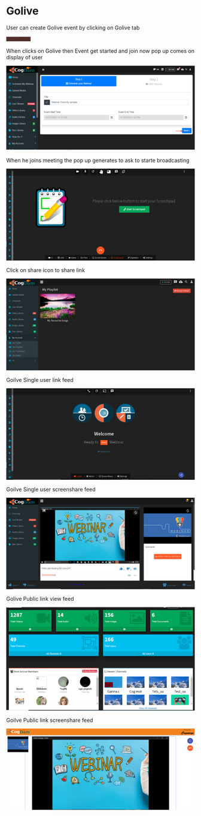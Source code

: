 # Golive

User can create Golive event by clicking on Golive tab 

![](.gitbook/assets/image%20%2857%29.png)

When clicks on Golive then Event get started and join now pop up comes on display of user

![](.gitbook/assets/image%20%28284%29.png)

When he joins meeting the pop up generates to ask to starte broadcasting 

![](.gitbook/assets/image%20%2851%29.png)

Click on share icon to share  link

![](.gitbook/assets/image%20%2821%29.png)

Goilve Single user link feed

![](.gitbook/assets/image%20%28194%29.png)

Goilve Single user screenshare feed

![](.gitbook/assets/microsoftteams-image-3.png)

Golive Public link view feed

![](.gitbook/assets/image%20%28207%29.png)

Goilve Public link screenshare feed

![](.gitbook/assets/microsoftteams-image-4.png)











